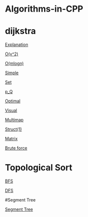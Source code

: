 # Algorithms-in-CPP

# dijkstra

[Explanation](https://github.com/Sohando/Algorithms-in-CPP/blob/master/Explanation.txt)

[O(v^2)](https://github.com/Sohando/Algorithms-in-CPP/blob/master/Dijkastra(v**2).cpp)

[O(mlogn)](https://github.com/Sohando/Algorithms-in-CPP/blob/master/Dijkastra(O(mlogn)).cpp)

[Simple](https://github.com/Sohando/Algorithms-in-CPP/blob/master/Dijkastra(simple).cpp)

[Set](https://github.com/Sohando/Algorithms-in-CPP/blob/master/Dijkastra(Set).cpp)

[p_Q](https://github.com/Sohando/Algorithms-in-CPP/blob/master/Dijkastra(p_Q).cpp)

[Optimal](https://github.com/Sohando/Algorithms-in-CPP/blob/master/Dijkastra(Optimal).cpp)

[Visual](https://github.com/Sohando/Algorithms-in-CPP/blob/master/Dijkastra(Visual).cpp)

[Multimap](https://github.com/Sohando/Algorithms-in-CPP/blob/master/Dijkastra(Multimap).cpp)

[Struct(1)](https://github.com/Sohando/Algorithms-in-CPP/blob/master/Dijkastra(Struct(1)).cpp)

[Matrix](https://github.com/Sohando/Algorithms-in-CPP/blob/master/Dijkastra(Matrix).cpp)

[Brute force](https://github.com/Sohando/Algorithms-in-CPP/blob/master/Dijkastra(Brute%20Force).cpp)

# Topological Sort
 
[BFS](https://github.com/Sohando/Algorithms-in-CPP/blob/master/Topological_bfs.cpp)

[DFS](https://github.com/Sohando/Algorithms-in-CPP/blob/master/topological_dfs.cpp)


#Segment Tree

[Segment Tree](https://github.com/Sohando/Algorithms-in-CPP/blob/master/SegmentTree.cpp)
